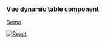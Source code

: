 ### Vue dynamic table component
[Demo](https://codesandbox.io/embed/github/jluispinilla/react-comment-component/tree/master/)

[![React](https://i.ibb.co/16xjB3X/vue-table-component.gif)](https://codesandbox.io/embed/github/jluispinilla/react-comment-component/tree/master/)
